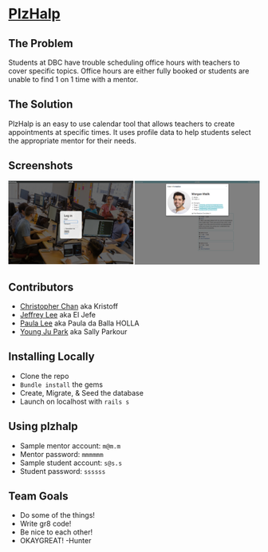 # [PlzHalp](http://plzhalp.herokuapp.com)

## The Problem

Students at DBC have trouble scheduling office hours with teachers to cover specific topics. Office hours are either fully booked or students are unable to find 1 on 1 time with a mentor.

## The Solution

PlzHalp is an easy to use calendar tool that allows teachers to create appointments at specific times. It uses profile data to help students select the appropriate mentor for their needs.

## Screenshots
![img](/public/plzhalpss.png 'k')

## Contributors

* [Christopher Chan](http://www.github.com/christopherchan35) aka Kristoff
* [Jeffrey Lee](http://www.github.com/jlee22) aka El Jefe
* [Paula Lee](http://www.github.com/pdlee877) aka Paula da Balla HOLLA
* [Young Ju Park](http://www.github.com/parkyngj) aka Sally Parkour

## Installing Locally

* Clone the repo
* `Bundle install` the gems
* Create, Migrate, & Seed the database
* Launch on localhost with `rails s`

## Using plzhalp

* Sample mentor account: `m@m.m`
* Mentor password: `mmmmmm`
* Sample student account: `s@s.s`
* Student password: `ssssss`

## Team Goals

* Do some of the things!
* Write gr8 code!
* Be nice to each other!
* OKAYGREAT! -Hunter
